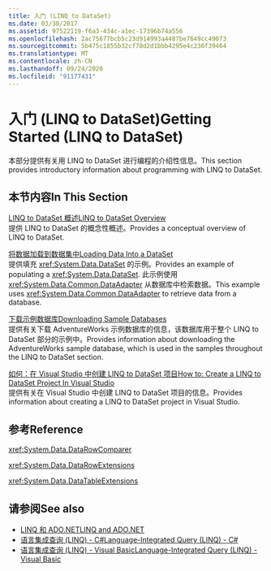 ```yaml
---
title: 入门 (LINQ to DataSet)
ms.date: 03/30/2017
ms.assetid: 97522119-f6a3-434c-a1ec-17396b74a556
ms.openlocfilehash: 2ac75677bcb5c23d914993a4487be7649cc49073
ms.sourcegitcommit: 5b475c1855b32cf78d2d1bbb4295e4c236f39464
ms.translationtype: MT
ms.contentlocale: zh-CN
ms.lasthandoff: 09/24/2020
ms.locfileid: "91177431"
---
```

# <a name="getting-started-linq-to-dataset"></a><span data-ttu-id="5c394-102">入门 (LINQ to DataSet)</span><span class="sxs-lookup"><span data-stu-id="5c394-102">Getting Started (LINQ to DataSet)</span></span>

<span data-ttu-id="5c394-103">本部分提供有关用 LINQ to DataSet 进行编程的介绍性信息。</span><span class="sxs-lookup"><span data-stu-id="5c394-103">This section provides introductory information about programming with LINQ to DataSet.</span></span>  
  
## <a name="in-this-section"></a><span data-ttu-id="5c394-104">本节内容</span><span class="sxs-lookup"><span data-stu-id="5c394-104">In This Section</span></span>  

 [<span data-ttu-id="5c394-105">LINQ to DataSet 概述</span><span class="sxs-lookup"><span data-stu-id="5c394-105">LINQ to DataSet Overview</span></span>](linq-to-dataset-overview.md)  
 <span data-ttu-id="5c394-106">提供 LINQ to DataSet 的概念性概述。</span><span class="sxs-lookup"><span data-stu-id="5c394-106">Provides a conceptual overview of LINQ to DataSet.</span></span>  
  
 [<span data-ttu-id="5c394-107">将数据加载到数据集中</span><span class="sxs-lookup"><span data-stu-id="5c394-107">Loading Data Into a DataSet</span></span>](loading-data-into-a-dataset.md)  
 <span data-ttu-id="5c394-108">提供填充 <xref:System.Data.DataSet> 的示例。</span><span class="sxs-lookup"><span data-stu-id="5c394-108">Provides an example of populating a <xref:System.Data.DataSet>.</span></span> <span data-ttu-id="5c394-109">此示例使用 <xref:System.Data.Common.DataAdapter> 从数据库中检索数据。</span><span class="sxs-lookup"><span data-stu-id="5c394-109">This example uses <xref:System.Data.Common.DataAdapter> to retrieve data from a database.</span></span>  
  
 [<span data-ttu-id="5c394-110">下载示例数据库</span><span class="sxs-lookup"><span data-stu-id="5c394-110">Downloading Sample Databases</span></span>](downloading-sample-databases-linq-to-dataset.md)  
 <span data-ttu-id="5c394-111">提供有关下载 AdventureWorks 示例数据库的信息，该数据库用于整个 LINQ to DataSet 部分的示例中。</span><span class="sxs-lookup"><span data-stu-id="5c394-111">Provides information about downloading the AdventureWorks sample database, which is used in the samples throughout the LINQ to DataSet section.</span></span>  
  
 [<span data-ttu-id="5c394-112">如何：在 Visual Studio 中创建 LINQ to DataSet 项目</span><span class="sxs-lookup"><span data-stu-id="5c394-112">How to: Create a LINQ to DataSet Project In Visual Studio</span></span>](how-to-create-a-linq-to-dataset-project-in-vs.md)  
 <span data-ttu-id="5c394-113">提供有关在 Visual Studio 中创建 LINQ to DataSet 项目的信息。</span><span class="sxs-lookup"><span data-stu-id="5c394-113">Provides information about creating a LINQ to DataSet project in Visual Studio.</span></span>  
  
## <a name="reference"></a><span data-ttu-id="5c394-114">参考</span><span class="sxs-lookup"><span data-stu-id="5c394-114">Reference</span></span>  

 <xref:System.Data.DataRowComparer>  
  
 <xref:System.Data.DataRowExtensions>  
  
 <xref:System.Data.DataTableExtensions>  
  
## <a name="see-also"></a><span data-ttu-id="5c394-115">请参阅</span><span class="sxs-lookup"><span data-stu-id="5c394-115">See also</span></span>

- [<span data-ttu-id="5c394-116">LINQ 和 ADO.NET</span><span class="sxs-lookup"><span data-stu-id="5c394-116">LINQ and ADO.NET</span></span>](linq-and-ado-net.md)
- [<span data-ttu-id="5c394-117">语言集成查询 (LINQ) - C#</span><span class="sxs-lookup"><span data-stu-id="5c394-117">Language-Integrated Query (LINQ) - C#</span></span>](../../../csharp/programming-guide/concepts/linq/index.md)  
- [<span data-ttu-id="5c394-118">语言集成查询 (LINQ) - Visual Basic</span><span class="sxs-lookup"><span data-stu-id="5c394-118">Language-Integrated Query (LINQ) - Visual Basic</span></span>](../../../visual-basic/programming-guide/concepts/linq/index.md)  
